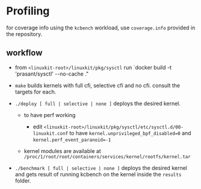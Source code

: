 # Profiling

for coverage info using the `kcbench` workload, use `coverage.info` provided in the repository.

## workflow

- from `<linuxkit-root>/linuxkit/pkg/sysctl` run `docker build -t 'prasant/sysctl' --no-cache ."

- `make` builds kernels with full cfi, selective cfi and no cfi. consult the targets for each.

- `./deploy [ full | selective | none ]` deploys the desired kernel.

    - to have perf working

        - edit `<linuxkit-root>/linuxkit/pkg/sysctl/etc/sysctl.d/00-linuxkit.conf` 
        to have `kernel.unprivileged_bpf_disabled=0` and
        `kernel.perf_event_paranoid=-1`

    - kernel modules are available at `/proc/1/root/root/containers/services/kernel/rootfs/kernel.tar`

- `./benchmark [ full | selective | none ]` deploys the desired kernel and gets result of running kcbench on the kernel inside the `results` folder.
